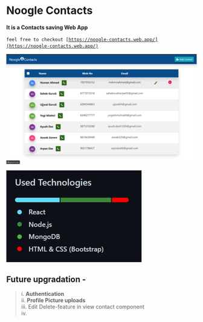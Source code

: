 # Noogle Contacts
**It is a Contacts saving Web App**

<code>feel free to checkout  [https://noogle-contacts.web.app/](https://noogle-contacts.web.app/)</code>

 ![Noogle Contacts](https://github.com/mdnmnahmed/noogle-contacts/blob/master/repol-files/noogle-contacts-fron-page.png)

 ![Noogle Contacts](https://github.com/mdnmnahmed/noogle-contacts/blob/master/repol-files/noogle-contacts-used-technologies.png)

 ## Future upgradation - 
 > i. **Authentication** <br />
 > ii. **Profile Picture uploads** <br />
 > iii. Edit Delete-feature in view contact component <br />
 > iv. 
